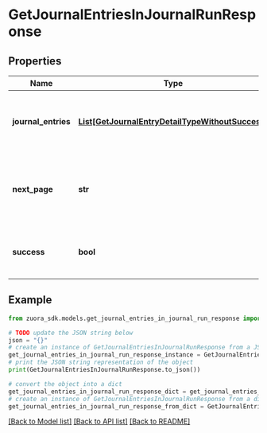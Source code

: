 # GetJournalEntriesInJournalRunResponse


## Properties

Name | Type | Description | Notes
------------ | ------------- | ------------- | -------------
**journal_entries** | [**List[GetJournalEntryDetailTypeWithoutSuccess]**](GetJournalEntryDetailTypeWithoutSuccess.md) | Key name that represents the list of journal entries.  | [optional] 
**next_page** | **str** | URL to retrieve the next page of the response if it exists; otherwise absent.  | [optional] 
**success** | **bool** | Returns &#x60;true&#x60; if the request was processed successfully.  | [optional] 

## Example

```python
from zuora_sdk.models.get_journal_entries_in_journal_run_response import GetJournalEntriesInJournalRunResponse

# TODO update the JSON string below
json = "{}"
# create an instance of GetJournalEntriesInJournalRunResponse from a JSON string
get_journal_entries_in_journal_run_response_instance = GetJournalEntriesInJournalRunResponse.from_json(json)
# print the JSON string representation of the object
print(GetJournalEntriesInJournalRunResponse.to_json())

# convert the object into a dict
get_journal_entries_in_journal_run_response_dict = get_journal_entries_in_journal_run_response_instance.to_dict()
# create an instance of GetJournalEntriesInJournalRunResponse from a dict
get_journal_entries_in_journal_run_response_from_dict = GetJournalEntriesInJournalRunResponse.from_dict(get_journal_entries_in_journal_run_response_dict)
```
[[Back to Model list]](../README.md#documentation-for-models) [[Back to API list]](../README.md#documentation-for-api-endpoints) [[Back to README]](../README.md)


